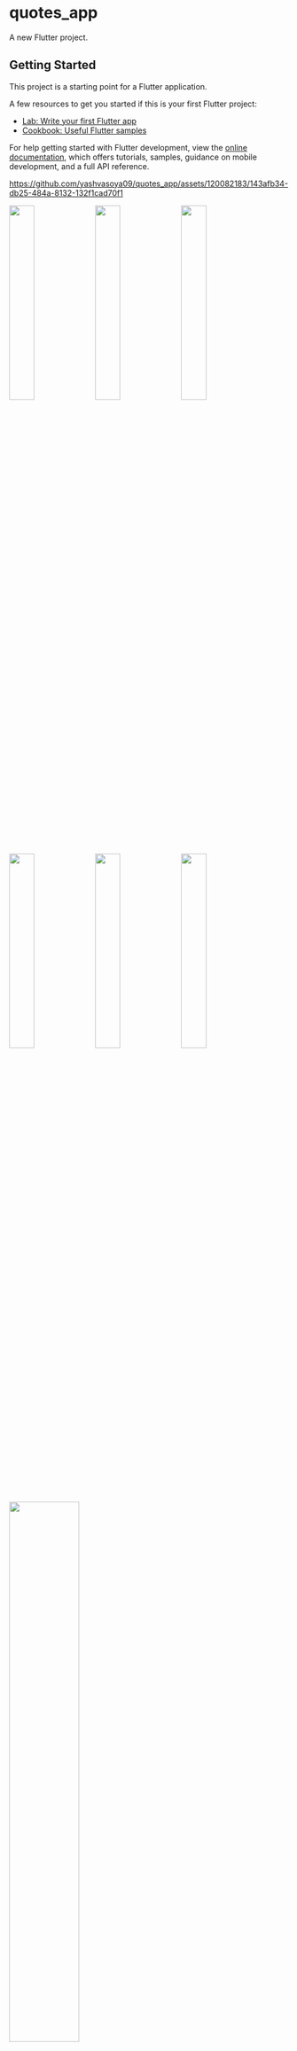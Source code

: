 # quotes_app

A new Flutter project.

## Getting Started

This project is a starting point for a Flutter application.

A few resources to get you started if this is your first Flutter project:

- [Lab: Write your first Flutter app](https://docs.flutter.dev/get-started/codelab)
- [Cookbook: Useful Flutter samples](https://docs.flutter.dev/cookbook)

For help getting started with Flutter development, view the
[online documentation](https://docs.flutter.dev/), which offers tutorials,
samples, guidance on mobile development, and a full API reference.



https://github.com/yashvasoya09/quotes_app/assets/120082183/143afb34-db25-484a-8132-132f1cad70f1


<p>
<img src = "https://github.com/yashvasoya09/quotes_app/assets/120082183/d766a038-550e-453f-8310-074658051205" height="30%"width="30%">
<img src = "https://github.com/yashvasoya09/quotes_app/assets/120082183/fb103b6f-e634-45d6-a667-19b61e60c071" height="30%"width="30%">
<img src = "https://github.com/yashvasoya09/quotes_app/assets/120082183/9a522a72-b9ff-487a-ae17-d2d7c23bb28c" height="30%"width="30%">
<img src = "https://github.com/yashvasoya09/quotes_app/assets/120082183/a1ce71f2-3dbe-4bbd-9176-9ec50c95689f" height="30%"width="30%">
<img src = "https://github.com/yashvasoya09/quotes_app/assets/120082183/af161a9e-6c74-4271-a502-c8b9dd76f2bd" height="30%"width="30%">
<img src = "https://github.com/yashvasoya09/quotes_app/assets/120082183/bc9c2a45-b67f-4765-ab5b-47d0bbe79c88" height="30%"width="30%">
<img src = "https://github.com/yashvasoya09/quotes_app/assets/120082183/5c66dc2e-1a39-4885-9c5f-4f84937639ab" height="50%"width="50%">
<img src = "https://github.com/yashvasoya09/quotes_app/assets/120082183/0968955e-c082-4b65-953f-5029686db349" height="50%"width="50%">
<img src = "https://github.com/yashvasoya09/quotes_app/assets/120082183/3a53ada6-644d-43b7-b596-f18b868dcdea" height="50%"width="50%">
</p>
